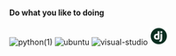 #### Do what you like to doing
![python(1)](https://user-images.githubusercontent.com/52266113/154863207-b65c3bf7-3379-48ba-9884-fb939eaaec79.png)
![ubuntu](https://user-images.githubusercontent.com/52266113/154863324-1dcc7ffb-b2f5-4e10-a208-9b72a17b304a.png)
![visual-studio](https://user-images.githubusercontent.com/52266113/154863352-3907ccdc-2c42-4d9f-a7ad-e9c9929cc909.png)
![django](./assets/django-icon-0.png)
